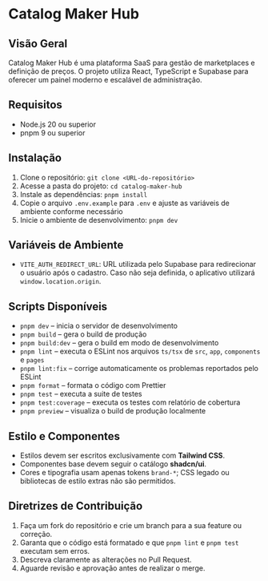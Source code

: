 # Catalog Maker Hub

## Visão Geral
Catalog Maker Hub é uma plataforma SaaS para gestão de marketplaces e definição de preços. O projeto utiliza React, TypeScript e Supabase para oferecer um painel moderno e escalável de administração.

## Requisitos
- Node.js 20 ou superior
- pnpm 9 ou superior

## Instalação
1. Clone o repositório: `git clone <URL-do-repositório>`
2. Acesse a pasta do projeto: `cd catalog-maker-hub`
3. Instale as dependências: `pnpm install`
4. Copie o arquivo `.env.example` para `.env` e ajuste as variáveis de ambiente conforme necessário
5. Inicie o ambiente de desenvolvimento: `pnpm dev`

## Variáveis de Ambiente
- `VITE_AUTH_REDIRECT_URL`: URL utilizada pelo Supabase para redirecionar o usuário após o cadastro. Caso não seja definida, o aplicativo utilizará `window.location.origin`.

## Scripts Disponíveis
- `pnpm dev` – inicia o servidor de desenvolvimento
- `pnpm build` – gera o build de produção
- `pnpm build:dev` – gera o build em modo de desenvolvimento
- `pnpm lint` – executa o ESLint nos arquivos `ts/tsx` de `src`, `app`, `components` e `pages`
- `pnpm lint:fix` – corrige automaticamente os problemas reportados pelo ESLint
- `pnpm format` – formata o código com Prettier
- `pnpm test` – executa a suite de testes
- `pnpm test:coverage` – executa os testes com relatório de cobertura
- `pnpm preview` – visualiza o build de produção localmente

## Estilo e Componentes
- Estilos devem ser escritos exclusivamente com **Tailwind CSS**.
- Componentes base devem seguir o catálogo **shadcn/ui**.
- Cores e tipografia usam apenas tokens `brand-*`; CSS legado ou bibliotecas de estilo extras não são permitidos.

## Diretrizes de Contribuição
1. Faça um fork do repositório e crie um branch para a sua feature ou correção.
2. Garanta que o código está formatado e que `pnpm lint` e `pnpm test` executam sem erros.
3. Descreva claramente as alterações no Pull Request.
4. Aguarde revisão e aprovação antes de realizar o merge.

